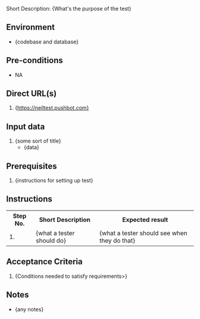 Short Description: {What's the purpose of the test}

## Environment

* {codebase and database}

## Pre-conditions

* NA

## Direct URL(s)

1. {https://neiltest.pushbot.com}

## Input data

1. {some sort of title}
    * {data}

## Prerequisites

1. {instructions for setting up test}

## Instructions

<table>
<tr><th>Step No.</th><th>Short Description</th><th>Expected result</th></tr>
<tr><td>1.</td>
<td>{what a tester should do}</td>
<td>{what a tester should see when they do that}</td>
</tr>
</table>

## Acceptance Criteria

1. {Conditions needed to satisfy requirements>}

## Notes

* {any notes}

